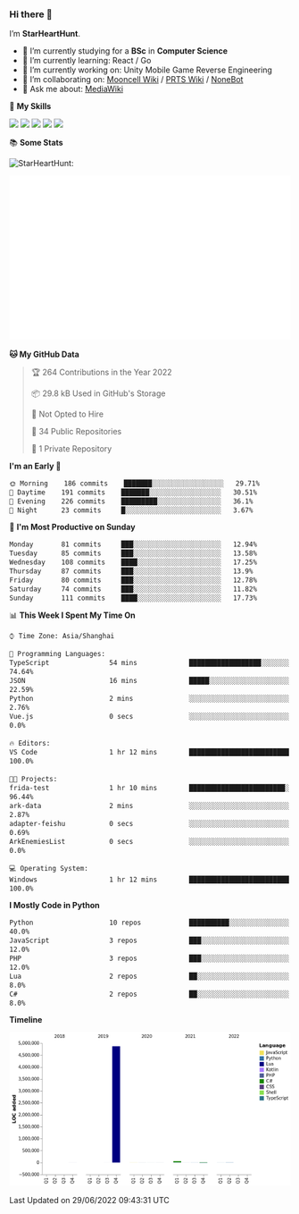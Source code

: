 ### Hi there 👋

I’m **StarHeartHunt**.

- 🏫 I’m currently studying for a **BSc** in **Computer Science**
- 🌱 I’m currently learning: React / Go
- 🔭 I’m currently working on: Unity Mobile Game Reverse Engineering
- 👯 I’m collaborating on: [Mooncell Wiki](https://fgo.wiki/) / [PRTS Wiki](http://prts.wiki/) / [NoneBot](https://github.com/nonebot)
- 💬 Ask me about: [MediaWiki](https://www.mediawiki.org)

🌟 **My Skills**

![](https://img.shields.io/badge/-Python-3e74a2?style=flat-square&logo=Python&logoColor=fff)
![](https://img.shields.io/badge/-Vue-4fc08d?style=flat-square&logo=vue.js&logoColor=fff)
![](https://img.shields.io/badge/-Node.js-339933?style=flat-square&logo=node.js&logoColor=fff)
![](https://img.shields.io/badge/-Linux-000000?style=flat-square&logo=Linux&logoColor=fff)
![](https://img.shields.io/badge/-Dotnet-512bd4?style=flat-square&logo=.net&logoColor=fff)

📚 **Some Stats**

![StarHeartHunt:](https://count.getloli.com/get/@StarHeartHunt?theme=gelbooru)

![](https://github.com/StarHeartHunt/github-stats/blob/master/generated/overview.svg)

<!--START_SECTION:waka-->
**🐱 My GitHub Data** 

> 🏆 264 Contributions in the Year 2022
 > 
> 📦 29.8 kB Used in GitHub's Storage 
 > 
> 🚫 Not Opted to Hire
 > 
> 📜 34 Public Repositories 
 > 
> 🔑 1 Private Repository 
 > 
**I'm an Early 🐤** 

```text
🌞 Morning    186 commits    ███████░░░░░░░░░░░░░░░░░░   29.71% 
🌆 Daytime    191 commits    ███████░░░░░░░░░░░░░░░░░░   30.51% 
🌃 Evening    226 commits    █████████░░░░░░░░░░░░░░░░   36.1% 
🌙 Night      23 commits     █░░░░░░░░░░░░░░░░░░░░░░░░   3.67%

```
📅 **I'm Most Productive on Sunday** 

```text
Monday       81 commits     ███░░░░░░░░░░░░░░░░░░░░░░   12.94% 
Tuesday      85 commits     ███░░░░░░░░░░░░░░░░░░░░░░   13.58% 
Wednesday    108 commits    ████░░░░░░░░░░░░░░░░░░░░░   17.25% 
Thursday     87 commits     ███░░░░░░░░░░░░░░░░░░░░░░   13.9% 
Friday       80 commits     ███░░░░░░░░░░░░░░░░░░░░░░   12.78% 
Saturday     74 commits     ███░░░░░░░░░░░░░░░░░░░░░░   11.82% 
Sunday       111 commits    ████░░░░░░░░░░░░░░░░░░░░░   17.73%

```


📊 **This Week I Spent My Time On** 

```text
⌚︎ Time Zone: Asia/Shanghai

💬 Programming Languages: 
TypeScript               54 mins             ██████████████████░░░░░░░   74.64% 
JSON                     16 mins             █████░░░░░░░░░░░░░░░░░░░░   22.59% 
Python                   2 mins              ░░░░░░░░░░░░░░░░░░░░░░░░░   2.76% 
Vue.js                   0 secs              ░░░░░░░░░░░░░░░░░░░░░░░░░   0.0%

🔥 Editors: 
VS Code                  1 hr 12 mins        █████████████████████████   100.0%

🐱‍💻 Projects: 
frida-test               1 hr 10 mins        ████████████████████████░   96.44% 
ark-data                 2 mins              ░░░░░░░░░░░░░░░░░░░░░░░░░   2.87% 
adapter-feishu           0 secs              ░░░░░░░░░░░░░░░░░░░░░░░░░   0.69% 
ArkEnemiesList           0 secs              ░░░░░░░░░░░░░░░░░░░░░░░░░   0.0%

💻 Operating System: 
Windows                  1 hr 12 mins        █████████████████████████   100.0%

```

**I Mostly Code in Python** 

```text
Python                   10 repos            ██████████░░░░░░░░░░░░░░░   40.0% 
JavaScript               3 repos             ███░░░░░░░░░░░░░░░░░░░░░░   12.0% 
PHP                      3 repos             ███░░░░░░░░░░░░░░░░░░░░░░   12.0% 
Lua                      2 repos             ██░░░░░░░░░░░░░░░░░░░░░░░   8.0% 
C#                       2 repos             ██░░░░░░░░░░░░░░░░░░░░░░░   8.0%

```


**Timeline**

![Chart not found](https://raw.githubusercontent.com/StarHeartHunt/StarHeartHunt/main/charts/bar_graph.png) 


 Last Updated on 29/06/2022 09:43:31 UTC
<!--END_SECTION:waka-->
